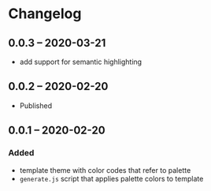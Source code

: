 # Changelog

## 0.0.3 – 2020-03-21

- add support for semantic highlighting

## 0.0.2 – 2020-02-20
- Published

## 0.0.1 – 2020-02-20
### Added

- template theme with color codes that refer to palette
- `generate.js` script that applies palette colors to template
